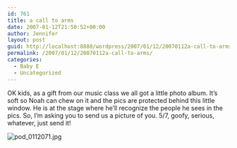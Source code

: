```yaml
---
id: 761
title: a call to arms
date: 2007-01-12T21:50:52+00:00
author: Jennifer
layout: post
guid: http://localhost:8888/wordpress/2007/01/12/20070112a-call-to-arms/
permalink: /2007/01/12/20070112a-call-to-arms/
categories:
  - Baby E
  - Uncategorized
---
```

OK kids, as a gift from our music class we all got a little photo album. It&#8217;s soft so Noah can chew on it and the pics are protected behind this little window. He is at the stage where he&#8217;ll recognize the people he sees in the pics. So, I&#8217;m asking you to send us a picture of you. 5/7, goofy, serious, whatever, just send it!
  
<img id="image110" alt="pod_0112071.jpg" src="http://static.squarespace.com/static/50db6bb3e4b015296cd43789/50dfa5b1e4b0dc6320e0b5ea/50dfa5b1e4b0dc6320e0b64f/1168640409000/?format=original" />